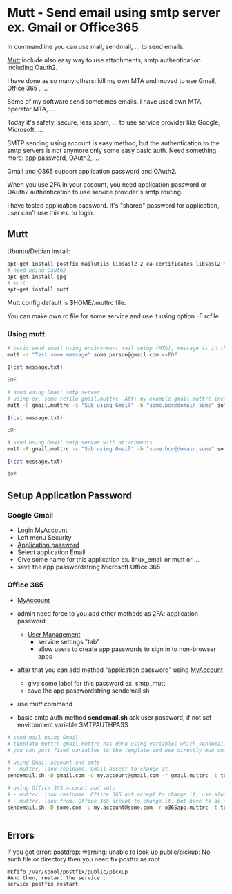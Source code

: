 # Mutt - Send email using smtp server ex. Gmail or Office365 #

In commandline you can use mail, sendmail, ... to send emails.

[Mutt](http://www.mutt.org/) include also easy way to use attachments, smtp authentication including Oauth2.

I have done as so many others: kill my own MTA and moved to use Gmail, Office 365 , ...

Some of my software send sometimes emails. I have used own MTA, operator MTA, ...

Today it's safety, secure, less spam, ... to use service provider like Google,  Microsoft, ...

SMTP sending using account is easy method, but the authentication to the smtp servers is not anymore only some easy basic auth. Need something more: app password, OAuth2, ...

Gmail and O365 support application password and OAuth2.  

When you use 2FA in your account, you need application password or OAuth2 authentication to use service provider's smtp routing.

I have tested application password. It's "shared" password for application, user can't use this ex. to login.

## Mutt ##

Ubuntu/Debian install:

```sh
apt-get install postfix mailutils libsasl2-2 ca-certificates libsasl2-modules
# need using Oauth2
apt-get install gpg
# mutt
apt-get install mutt
```

Mutt config default is $HOME/.muttrc file.

You can make own rc file for some service and use it using option -F rcfile

### Using mutt ###

```sh
# basic send email using environment mail setup (MTA), message is in the file message.txt
mutt -s "Test some message" some.person@gmail.com <<EOF

$(cat message.txt)

EOF
```

```sh
# send using Gmail smtp server
# using ex. some rcfile gmail.muttrc  Att: my example gmail.muttrc include env variables, need to setup those before using
mutt -F gmail.muttrc -s "Sub using Gmail" -b "some.bcc@domain.some" some.person@gmail.com <<EOF

$(cat message.txt)

EOF
```

```sh
# send using Gmail smtp server with attachments
mutt -F gmail.muttrc -s "Sub using Gmail" -b "some.bcc@domain.some" some.person@gmail.com -a example1.pdf -a example2.pdf <<EOF

$(cat message.txt)

EOF
```

## Setup Application Password ##

### Google Gmail ###
 * [Login MyAccount](https://myaccount.google.com/)
 * Left menu Security
 * [Application password](https://myaccount.google.com/apppasswords)
 * Select application Email
 * Give some name for this application ex. linux_email or mutt or ...
 * save the app passwordstring Microsoft Office 365

### Office 365 ###
 * [MyAccount](https://mysignins.microsoft.com/security-info)
 * admin need force  to you add other methods as 2FA: application password
     * [User Management](https://accounts.activedirectory.windowsazure.com)
       * service settings "tab"
       * allow users to create app passwords to sign in to non-browser apps
 * after that you can add method "application password" using [MyAccount](https://myaccount.google.com/)
    * give some label for this password ex. smtp_mutt
    * save the app passwordstring sendemail.sh

 * use *mutt* command
 * basic smtp auth method **sendemail.sh** ask user password, if not set environment variable SMTPAUTHPASS


```sh
# send mail using Gmail
# template muttrc gmail.muttrc has done using variables which sendemail.sh expand.
# you can putt fixed variables to the template and use directly muu command 

# using Gmail account and smtp
# - muttrc, look realname. Gmail accept to change it
sendemail.sh -D gmail.com -u my.account@gmail.com -r gmail.muttrc -t to.some@example.com -s "Subject Gmail $(date)" -m message.txt -f from my.email@gmail.com -n "My Name" -p my_appgmail_password -a example1.pdf -a example2.pdf 

# using Office 365 account and smtp
# - muttrc, look realname. Office 365 not accept to change it, use always account Realname
# - muttrc, look from. Office 365 accept to change it, but have to be one of the aliases email which you have setup for account
sendemail.sh -D some.com -u my.account@some.com -r o365app.muttrc -t to.some@gmail.com -s "Subject O365 $(date)" -m message.txt -f from my.alias@some.com  -n "My Name" -p my_appo365_password -a example1.pdf -a example2.pdf 
	
```

## Errors ##
If you got error: postdrop: warning: unable to look up public/pickup: No such file or directory
then you need fix postfix as root
```
mkfifo /var/spool/postfix/public/pickup
#And then, restart the service :
service postfix restart
```

